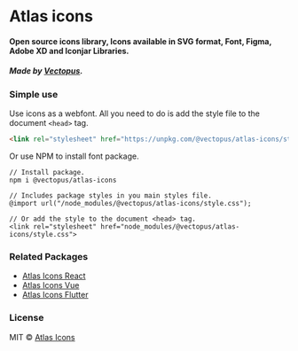# Atlas icons

#### Open source icons library, Icons available in SVG format, Font, Figma, Adobe XD and Iconjar Libraries.

##### _Made by [Vectopus](http://vectopus.com/)._

### Simple use
Use icons as a webfont. All you need to do is add the style file to the document ```<head>``` tag.
```html
<link rel="stylesheet" href="https://unpkg.com/@vectopus/atlas-icons/style.css">
```

Or use NPM to install font package.

```
// Install package.
npm i @vectopus/atlas-icons

// Includes package styles in you main styles file.
@import url("/node_modules/@vectopus/atlas-icons/style.css");

// Or add the style to the document <head> tag.
<link rel="stylesheet" href="node_modules/@vectopus/atlas-icons/style.css">
```

### Related Packages
- [Atlas Icons React](https://github.com/Vectopus/Atlas-icons-react)
- [Atlas Icons Vue](https://github.com/Vectopus/Atlas-icons-vue)
- [Atlas Icons Flutter](https://github.com/Vectopus/Atlas-icons-flutter)

### License
MIT © [Atlas Icons](https://github.com/Vectopus/Atlas-icons-font/blob/main/LICENSE)
